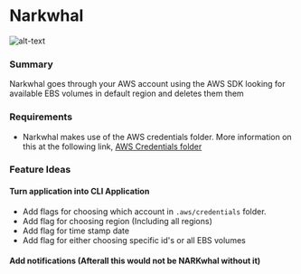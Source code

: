 # Narkwhal

![alt-text](https://i.pinimg.com/originals/74/68/f1/7468f1d665e551fad8eac0c9f97977e3.jpg)

### Summary
Narkwhal goes through your AWS account using the AWS SDK looking for available EBS volumes in default region and deletes them them

### Requirements
- Narkwhal makes use of the AWS credentials folder. More information on this at the following link, [AWS Credentials folder](https://docs.aws.amazon.com/sdk-for-go/v1/developer-guide/configuring-sdk.html#creating-the-credentials-file)

### Feature Ideas

#### Turn application into CLI Application
- Add flags for choosing which account in `.aws/credentials` folder.
- Add flag for choosing region (Including all regions)
- Add flag for time stamp date
- Add flag for either choosing specific id's or all EBS volumes

#### Add notifications (Afterall this would not be NARKwhal without it)

